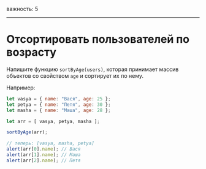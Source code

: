 важность: 5

---

# Отсортировать пользователей по возрасту

Напишите функцию `sortByAge(users)`, которая принимает массив объектов со свойством `age` и сортирует их по нему.

Например:

```js no-beautify
let vasya = { name: "Вася", age: 25 };
let petya = { name: "Петя", age: 30 };
let masha = { name: "Маша", age: 28 };

let arr = [ vasya, petya, masha ];

sortByAge(arr);

// теперь: [vasya, masha, petya]
alert(arr[0].name); // Вася
alert(arr[1].name); // Маша
alert(arr[2].name); // Петя
```
